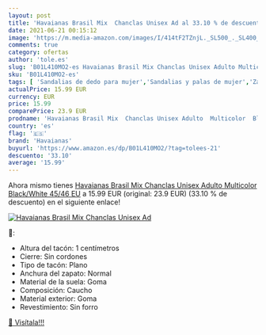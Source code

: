 ```yaml
---
layout: post
title: 'Havaianas Brasil Mix  Chanclas Unisex Ad al 33.10 % de descuento'
date: 2021-06-21 00:15:12
image: 'https://m.media-amazon.com/images/I/414tF2TZnjL._SL500_._SL400_.jpg'
comments: true
category: ofertas
author: 'tole.es'
slug: 'B01L410MO2-es Havaianas Brasil Mix Chanclas Unisex Adulto Multicolor...'
sku: 'B01L410MO2-es'
tags: [ 'Sandalias de dedo para mujer','Sandalias y palas de mujer','Zapatos','Zapatos para mujer','Zapatos y complementos','chanclas','havaianas', ]
actualPrice: 15.99 EUR
currency: EUR
price: 15.99
comparePrice: 23.9 EUR
prodname: 'Havaianas Brasil Mix  Chanclas Unisex Adulto  Multicolor  Black/White   45/46 EU'
country: 'es'
flag: '🇪🇸'
brand: 'Havaianas'
buyurl: 'https://www.amazon.es/dp/B01L410MO2/?tag=tolees-21'
descuento: '33.10'
average: '15.99'
---
```


Ahora mismo tienes [Havaianas Brasil Mix  Chanclas Unisex Adulto  Multicolor  Black/White   45/46 EU](https://www.amazon.es/dp/B01L410MO2/?tag=tolees-21) a 15.99 EUR (original: 23.9 EUR) (33.10 %  de descuento) en el siguiente enlace!

[![Havaianas Brasil Mix  Chanclas Unisex Ad](https://m.media-amazon.com/images/I/414tF2TZnjL._SL500_._SL400_.jpg)](https://www.amazon.es/dp/B01L410MO2/?tag=tolees-21)

🔎:

- Altura del tacón: 1 centímetros
- Cierre: Sin cordones
- Tipo de tacón: Plano
- Anchura del zapato: Normal
- Material de la suela: Goma
- Composición: Caucho
- Material exterior: Goma
- Revestimiento: Sin forro

[🛒 Visítala!!!](https://www.amazon.es/dp/B01L410MO2/?tag=tolees-21)
